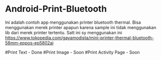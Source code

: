 # Android-Print-Bluetooth
Ini adalah contoh app menggunakan printer bluetooth thermal.
Bisa menggunakan merek printer apapun karena sample ini tidak menggunakan lib dari merek printer tertentu.
Satt ini sy menggunakan ini https://www.tokopedia.com/gayamodista/mini-printer-thermal-bluetooth-58mm-eppos-ep5802ai

#Print Text - Done
#Print Image - Soon
#Print Activity Page - Soon
